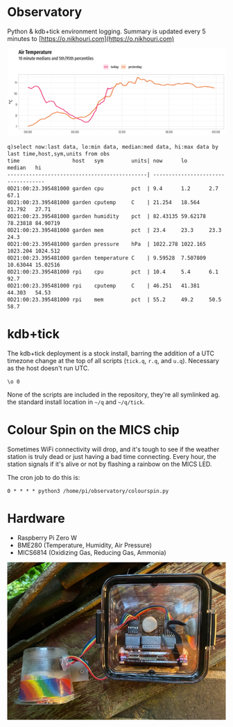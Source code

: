 # Observatory 
Python & kdb+tick environment logging. Summary is updated every 5 minutes to [https://o.nikhouri.com](https://o.nikhouri.com)

![](temperature.png)

```
q)select now:last data, lo:min data, median:med data, hi:max data by last time,host,sym,units from obs
time                 host   sym         units| now      lo       median   hi      
---------------------------------------------| -----------------------------------
0D21:00:23.395481000 garden cpu         pct  | 9.4      1.2      2.7      67.1    
0D21:00:23.395481000 garden cputemp     C    | 21.254   18.564   21.792   27.71   
0D21:00:23.395481000 garden humidity    pct  | 82.43135 59.62178 78.23818 84.90719
0D21:00:23.395481000 garden mem         pct  | 23.4     23.3     23.3     24.3    
0D21:00:23.395481000 garden pressure    hPa  | 1022.278 1022.165 1023.204 1024.512
0D21:00:23.395481000 garden temperature C    | 9.59528  7.507809 10.63044 15.02516
0D21:00:23.395481000 rpi    cpu         pct  | 10.4     5.4      6.1      92.7    
0D21:00:23.395481000 rpi    cputemp     C    | 46.251   41.381   44.303   54.53   
0D21:00:23.395481000 rpi    mem         pct  | 55.2     49.2     50.5     58.7    
```

# kdb+tick
The kdb+tick deployment is a stock install, barring the addition of a UTC timezone change at the top of all scripts (`tick.q`, `r.q`, and `u.q`). Necessary as the host doesn't run UTC.

```
\o 0
```
None of the scripts are included in the repository, they're all symlinked ag. the standard install location in `~/q` and `~/q/tick`.

# Colour Spin on the MICS chip
Sometimes WiFi connectivity will drop, and it's tough to see if the weather station is truly dead or just having a bad time connecting. Every hour, the station signals if it's alive or not by flashing a rainbow on the MICS LED.

The cron job to do this is:

```
0 * * * * python3 /home/pi/observatory/colourspin.py
```

# Hardware

* Raspberry Pi Zero W
* BME280 (Temperature, Humidity, Air Pressure)
* MICS6814 (Oxidizing Gas, Reducing Gas, Ammonia) 

![](observatory.jpg)